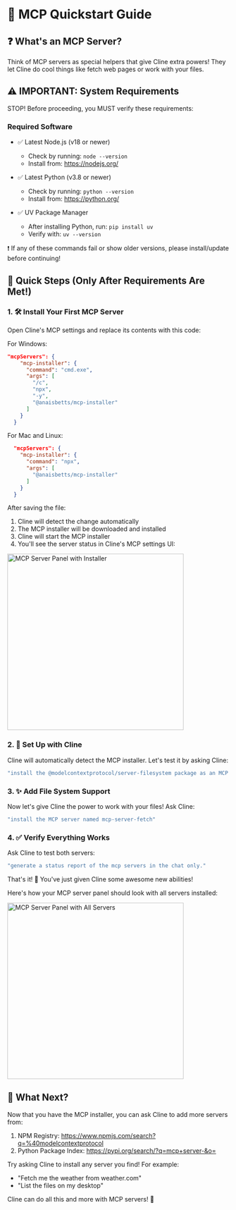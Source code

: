 # 🚀 MCP Quickstart Guide

## ❓ What's an MCP Server?

Think of MCP servers as special helpers that give Cline extra powers! They let Cline do cool things like fetch web pages or work with your files.

## ⚠️ IMPORTANT: System Requirements

STOP! Before proceeding, you MUST verify these requirements:


### Required Software

- ✅ Latest Node.js (v18 or newer)
  - Check by running: `node --version`
  - Install from: <https://nodejs.org/>

- ✅ Latest Python (v3.8 or newer)
  - Check by running: `python --version`
  - Install from: <https://python.org/>

- ✅ UV Package Manager
  - After installing Python, run: `pip install uv`
  - Verify with: `uv --version`

❗ If any of these commands fail or show older versions, please install/update before continuing!

## 🎯 Quick Steps (Only After Requirements Are Met!)

### 1. 🛠️ Install Your First MCP Server

Open Cline's MCP settings and replace its contents with this code:

For Windows:
```json
"mcpServers": {
    "mcp-installer": {
      "command": "cmd.exe",
      "args": [
        "/c",
        "npx",
        "-y",
        "@anaisbetts/mcp-installer"
      ]
    }
  }
```

For Mac and Linux:
```json
  "mcpServers": {
    "mcp-installer": {
      "command": "npx",
      "args": [
        "@anaisbetts/mcp-installer"
      ]
    }
  }
```

After saving the file:
1. Cline will detect the change automatically
2. The MCP installer will be downloaded and installed
3. Cline will start the MCP installer
4. You'll see the server status in Cline's MCP settings UI:

<img src="../assets/docs/cline-mcp-server-panel-mcp-installer.png" alt="MCP Server Panel with Installer" width="400" />


### 2. 🔄 Set Up with Cline

Cline will automatically detect the MCP installer. Let's test it by asking Cline:

```bash
"install the @modelcontextprotocol/server-filesystem package as an MCP server"
```

### 3. ✨ Add File System Support

Now let's give Cline the power to work with your files! Ask Cline:

```bash
"install the MCP server named mcp-server-fetch"
```

### 4. ✅ Verify Everything Works

Ask Cline to test both servers:

```bash
"generate a status report of the mcp servers in the chat only."
```

That's it! 🎉 You've just given Cline some awesome new abilities!

Here's how your MCP server panel should look with all servers installed:

<img src="../assets/docs/cline-mcp-server-panel.png" alt="MCP Server Panel with All Servers" width="400" />


## 🤔 What Next?

Now that you have the MCP installer, you can ask Cline to add more servers from:

1. NPM Registry: <https://www.npmjs.com/search?q=%40modelcontextprotocol>
2. Python Package Index: <https://pypi.org/search/?q=mcp+server-&o=>

Try asking Cline to install any server you find! For example:

- "Fetch me the weather from weather.com"
- "List the files on my desktop"

Cline can do all this and more with MCP servers! 🌟
